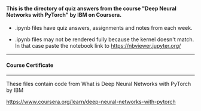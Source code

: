 #### This is the directory of quiz answers from the course "Deep Neural Networks with PyTorch" by IBM on Coursera. ####



* .ipynb files have quiz answers, assignments and notes from each week.

* .ipynb files may not be rendered fully because the kernel doesn't match. In that case paste the notebook link to https://nbviewer.jupyter.org/

------------------------------------------------------------

#### Course Certificate ####

------------------------------------------------------------

These files contain code from
What is Deep Neural Networks with PyTorch by IBM

https://www.coursera.org/learn/deep-neural-networks-with-pytorch




